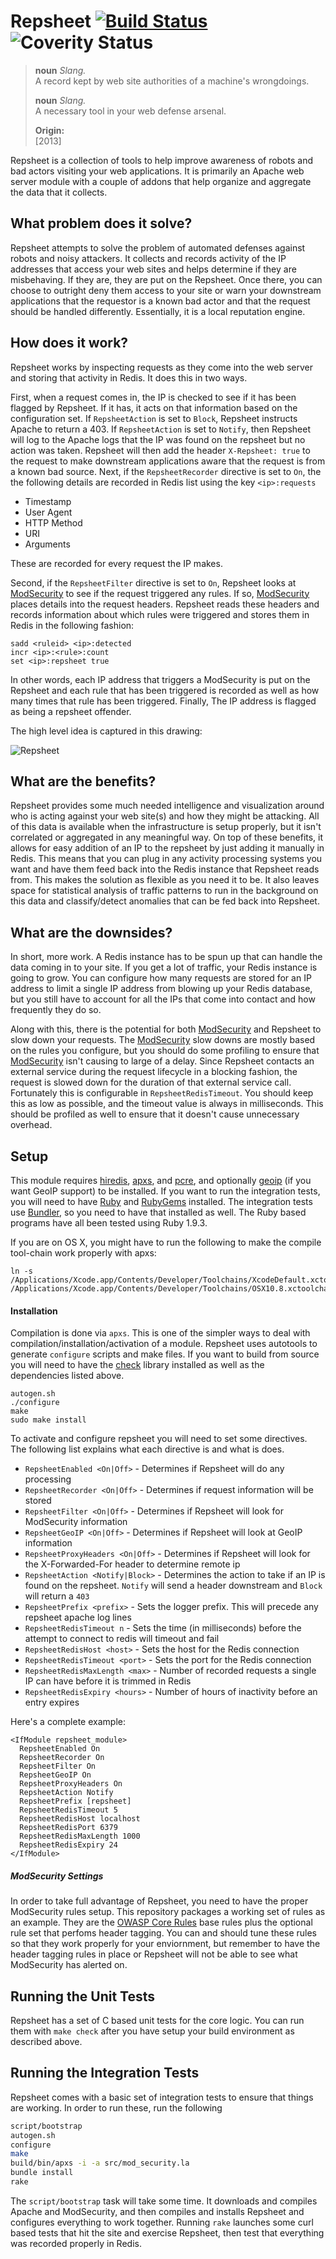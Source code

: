 # Repsheet [![Build Status](https://secure.travis-ci.org/repsheet/repsheet.png)](http://travis-ci.org/repsheet/repsheet?branch=master) ![Coverity Status](https://scan.coverity.com/projects/385/badge.svg?flat=1)

> 
> **noun**  *Slang.*  
> A record kept by web site authorities of a machine's wrongdoings.
>
> **noun**  *Slang.*  
> A necessary tool in your web defense arsenal.
>
> **Origin:**  
> [2013]

Repsheet is a collection of tools to help improve awareness of robots and bad actors visiting your web applications. It is primarily an Apache web server module with a couple of addons that help organize and aggregate the data that it collects.

## What problem does it solve?

Repsheet attempts to solve the problem of automated defenses against robots and noisy attackers. It collects and records activity of the IP addresses that access your web sites and helps determine if they are misbehaving. If they are, they are put on the Repsheet. Once there, you can choose to outright deny them access to your site or warn your downstream applications that the requestor is a known bad actor and that the request should be handled differently. Essentially, it is a local reputation engine.

## How does it work?

Repsheet works by inspecting requests as they come into the web server and storing that activity in Redis. It does this in two ways. 

First, when a request comes in, the IP is checked to see if it has been flagged by Repsheet. If it has, it acts on that information based on the configuration set. If `RepsheetAction` is set to `Block`, Repsheet instructs Apache to return a 403. If `RepsheetAction` is set to `Notify`, then Repsheet will log to the Apache logs that the IP was found on the repsheet but no action was taken. Repsheet will then add the header `X-Repsheet: true` to the request to make downstream applications aware that the request is from a known bad source. Next, if the `RepsheetRecorder` directive is set to `On`, the the following details are recorded in Redis list using the key `<ip>:requests`

* Timestamp
* User Agent
* HTTP Method
* URI
* Arguments

These are recorded for every request the IP makes.

Second, if the `RepsheetFilter` directive is set to `On`, Repsheet looks at [ModSecurity](http://modsecurity.org) to see if the request triggered any rules. If so, [ModSecurity](http://modsecurity.org) places details into the request headers. Repsheet reads these headers and records information about which rules were triggered and stores them in Redis in the following fashion:

```
sadd <ruleid> <ip>:detected
incr <ip>:<rule>:count
set <ip>:repsheet true
```

In other words, each IP address that triggers a ModSecurity is put on the Repsheet and each rule that has been triggered is recorded as well as how many times that rule has been triggered. Finally, The IP address is flagged as being a repsheet offender.

The high level idea is captured in this drawing:

![Repsheet](https://raw.github.com/abedra/repsheet/master/doc/Repsheet.png)

## What are the benefits?

Repsheet provides some much needed intelligence and visualization around who is acting against your web site(s) and how they might be attacking. All of this data is available when the infrastructure is setup properly, but it isn't correlated or aggregated in any meaningful way. On top of these benefits, it allows for easy addition of an IP to the repsheet by just adding it manually in Redis. This means that you can plug in any activity processing systems you want and have them feed back into the Redis instance that Repsheet reads from. This makes the solution as flexible as you need it to be. It also leaves space for statistical analysis of traffic patterns to run in the background on this data and classify/detect anomalies that can be fed back into Repsheet.

## What are the downsides?

In short, more work. A Redis instance has to be spun up that can handle the data coming in to your site. If you get a lot of traffic, your Redis instance is going to grow. You can configure how many requests are stored for an IP address to limit a single IP address from blowing up your Redis database, but you still have to account for all the IPs that come into contact and how frequently they do so. 

Along with this, there is the potential for both [ModSecurity](http://modsecurity.org) and Repsheet to slow down your requests. The [ModSecurity](http://modsecurity.org) slow downs are mostly based on the rules you configure, but you should do some profiling to ensure that [ModSecurity](http://modsecurity.org) isn't causing to large of a delay. Since Repsheet contacts an external service during the request lifecycle in a blocking fashion, the request is slowed down for the duration of that external service call. Fortunately this is configurable in `RepsheetRedisTimeout`. You should keep this as low as possible, and the timeout value is always in milliseconds. This should be profiled as well to ensure that it doesn't cause unnecessary overhead.

## Setup

This module requires [hiredis](https://github.com/redis/hiredis), [apxs](http://httpd.apache.org/docs/2.2/programs/apxs.html), and [pcre](http://www.pcre.org/), and optionally [geoip](http://www.maxmind.com/en/geolocation_landing) (if you want GeoIP support) to be installed. If you want to run the integration tests, you will need to have [Ruby](http://www.ruby-lang.org/en/) and [RubyGems](http://rubygems.org/) installed. The integration tests use [Bundler](http://gembundler.com/), so you need to have that installed as well. The Ruby based programs have all been tested using Ruby 1.9.3.

If you are on OS X, you might have to run the following to make the compile tool-chain work properly with apxs:

```
ln -s /Applications/Xcode.app/Contents/Developer/Toolchains/XcodeDefault.xctoolchain/ /Applications/Xcode.app/Contents/Developer/Toolchains/OSX10.8.xctoolchain
```

#### Installation

Compilation is done via `apxs`. This is one of the simpler ways to deal with compilation/installation/activation of a module. Repsheet uses autotools to generate `configure` scripts and make files. If you want to build from source you will need to have the [check](http://check.sourceforge.net/) library installed as well as the dependencies listed above.

```
autogen.sh
./configure
make
sudo make install
```

To activate and configure repsheet you will need to set some directives. The following list explains what each directive is and what is does.

* `RepsheetEnabled <On|Off>` - Determines if Repsheet will do any processing
* `RepsheetRecorder <On|Off>` - Determines if request information will be stored
* `RepsheetFilter <On|Off>` - Determines if Repsheet will look for ModSecurity information
* `RepsheetGeoIP <On|Off>` - Determines if Repsheet will look at GeoIP information
* `RepsheetProxyHeaders <On|Off>` - Determines if Repsheet will look for the X-Forwarded-For header to determine remote ip
* `RepsheetAction <Notify|Block>` - Determines the action to take if an IP is found on the repsheet. `Notify` will send a header downstream and `Block` will return a `403`
* `RepsheetPrefix <prefix>` - Sets the logger prefix. This will precede any repsheet apache log lines
* `RepsheetRedisTimeout n` - Sets the time (in milliseconds) before the attempt to connect to redis will timeout and fail
* `RepsheetRedisHost <host>` - Sets the host for the Redis connection
* `RepsheetRedisTimeout <port>` - Sets the port for the Redis connection
* `RepsheetRedisMaxLength <max>` - Number of recorded requests a single IP can have before it is trimmed in Redis
* `RepsheetRedisExpiry <hours>` - Number of hours of inactivity before an entry expires

Here's a complete example:

```
<IfModule repsheet_module>
  RepsheetEnabled On
  RepsheetRecorder On
  RepsheetFilter On
  RepsheetGeoIP On
  RepsheetProxyHeaders On
  RepsheetAction Notify
  RepsheetPrefix [repsheet]
  RepsheetRedisTimeout 5
  RepsheetRedisHost localhost
  RepsheetRedisPort 6379
  RepsheetRedisMaxLength 1000
  RepsheetRedisExpiry 24
</IfModule>
```

##### ModSecurity Settings

In order to take full advantage of Repsheet, you need to have the proper ModSecurity rules setup. This repository packages a working set of rules as an example. They are the  [OWASP Core Rules](https://github.com/SpiderLabs/owasp-modsecurity-crs) base rules plus the optional rule set that perfoms header tagging. You can and should tune these rules so that they work properly for your enviornment, but remember to have the header tagging rules in place or Repsheet will not be able to see what ModSecurity has alerted on.

## Running the Unit Tests

Repsheet has a set of C based unit tests for the core logic. You can run them with `make check` after you have setup your build environment as described above.


## Running the Integration Tests

Repsheet comes with a basic set of integration tests to ensure that things are working. In order to run these, run the following

```sh
script/bootstrap
autogen.sh
configure
make
build/bin/apxs -i -a src/mod_security.la
bundle install
rake
```

The `script/bootstrap` task will take some time. It downloads and compiles Apache and ModSecurity, and then compiles and installs Repsheet and configures everything to work together. Running `rake` launches some curl based tests that hit the site and exercise Repsheet, then test that everything was recorded properly in Redis.
